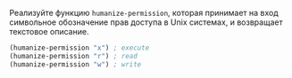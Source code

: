 Реализуйте функцию `humanize-permission`, которая принимает на вход символьное обозначение прав доступа в Unix системах, и возвращает текстовое описание.

```clojure
(humanize-permission "x") ; execute
(humanize-permission "r") ; read
(humanize-permission "w") ; write
```
